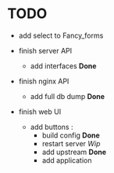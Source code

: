 # TODO


* add select to Fancy_forms

* finish server API
    * add interfaces **Done**
* finish nginx API
    * add full db dump **Done**
* finish web UI
    * add buttons :
        * build config **Done**
        * restart server *Wip*
        * add upstream **Done**
        * add application

